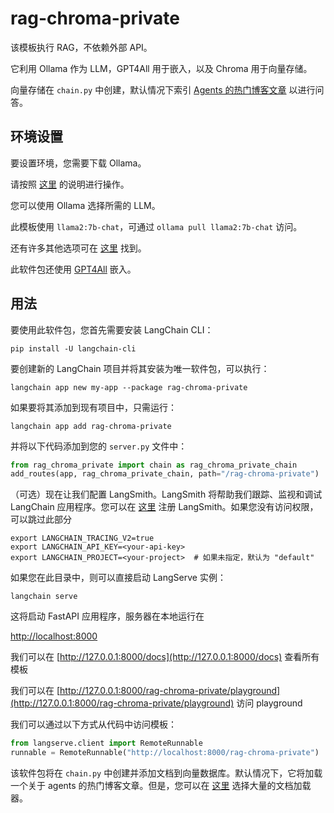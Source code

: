 # rag-chroma-private

该模板执行 RAG，不依赖外部 API。

它利用 Ollama 作为 LLM，GPT4All 用于嵌入，以及 Chroma 用于向量存储。

向量存储在 `chain.py` 中创建，默认情况下索引 [Agents 的热门博客文章](https://lilianweng.github.io/posts/2023-06-23-agent/) 以进行问答。

## 环境设置

要设置环境，您需要下载 Ollama。

请按照 [这里](https://python.langchain.com/docs/integrations/chat/ollama) 的说明进行操作。

您可以使用 Ollama 选择所需的 LLM。

此模板使用 `llama2:7b-chat`，可通过 `ollama pull llama2:7b-chat` 访问。

还有许多其他选项可在 [这里](https://ollama.ai/library) 找到。

此软件包还使用 [GPT4All](https://python.langchain.com/docs/integrations/text_embedding/gpt4all) 嵌入。

## 用法

要使用此软件包，您首先需要安装 LangChain CLI：

```shell
pip install -U langchain-cli
```

要创建新的 LangChain 项目并将其安装为唯一软件包，可以执行：

```shell
langchain app new my-app --package rag-chroma-private
```

如果要将其添加到现有项目中，只需运行：

```shell
langchain app add rag-chroma-private
```

并将以下代码添加到您的 `server.py` 文件中：

```python
from rag_chroma_private import chain as rag_chroma_private_chain
add_routes(app, rag_chroma_private_chain, path="/rag-chroma-private")
```

（可选）现在让我们配置 LangSmith。LangSmith 将帮助我们跟踪、监视和调试 LangChain 应用程序。您可以在 [这里](https://smith.langchain.com/) 注册 LangSmith。如果您没有访问权限，可以跳过此部分

```shell
export LANGCHAIN_TRACING_V2=true
export LANGCHAIN_API_KEY=<your-api-key>
export LANGCHAIN_PROJECT=<your-project>  # 如果未指定，默认为 "default"
```

如果您在此目录中，则可以直接启动 LangServe 实例：

```shell
langchain serve
```

这将启动 FastAPI 应用程序，服务器在本地运行在 

[http://localhost:8000](http://localhost:8000)

我们可以在 [http://127.0.0.1:8000/docs](http://127.0.0.1:8000/docs) 查看所有模板

我们可以在 [http://127.0.0.1:8000/rag-chroma-private/playground](http://127.0.0.1:8000/rag-chroma-private/playground) 访问 playground

我们可以通过以下方式从代码中访问模板：

```python
from langserve.client import RemoteRunnable
runnable = RemoteRunnable("http://localhost:8000/rag-chroma-private")
```

该软件包将在 `chain.py` 中创建并添加文档到向量数据库。默认情况下，它将加载一个关于 agents 的热门博客文章。但是，您可以在 [这里](https://python.langchain.com/docs/integrations/document_loaders) 选择大量的文档加载器。